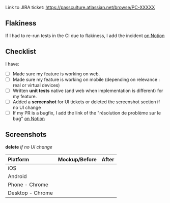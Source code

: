 Link to JIRA ticket: https://passculture.atlassian.net/browse/PC-XXXXX

## Flakiness

If I had to re-run tests in the CI due to flakiness, I add the incident [on Notion][2]

## Checklist

I have:

- [ ] Made sure my feature is working on web.
- [ ] Made sure my feature is working on mobile (depending on relevance : real or virtual devices)
- [ ] Written **unit tests** native (and web when implementation is different) for my feature.
- [ ] Added a **screenshot** for UI tickets or deleted the screenshot section if no UI change
- [ ] If my PR is a bugfix, I add the link of the "résolution de problème sur le bug" [on Notion][1]

## Screenshots

**delete** _if no UI change_

| Platform         | Mockup/Before | After |
| :--------------- | :-----------: | :---: |
| iOS              |               |       |
| Android          |               |       |
| Phone - Chrome   |               |       |
| Desktop - Chrome |               |       |

[1]: https://www.notion.so/passcultureapp/R-solution-de-probl-mes-sur-les-bugs-5dd6df8f6a754e6887066cf613467d0a
[2]: https://www.notion.so/passcultureapp/cb45383351b44723a6f2d9e1481ad6bb?v=10fe47258701423985aa7d25bb04cfee&pvs=4
